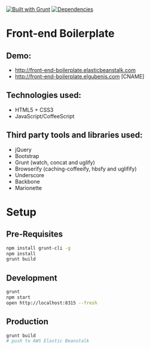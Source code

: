 [![Built with Grunt](https://cdn.gruntjs.com/builtwith.png)](http://gruntjs.com/)
[![Dependencies](https://david-dm.org/elgubenis/front-end-boilerplate.svg)](https://david-dm.org/)

Front-end Boilerplate
=========================

Demo:
-
- http://front-end-boilerplate.elasticbeanstalk.com
- http://front-end-boilerplate.elgubenis.com [CNAME]


Technologies used:
-
- HTML5 + CSS3
- JavaScript/CoffeeScript

Third party tools and libraries used:
-
- jQuery
- Bootstrap
- Grunt (watch, concat and uglify)
- Browserify (caching-coffeeify, hbsfy and uglifify)
- Underscore
- Backbone
- Marionette

Setup
=====

Pre-Requisites
-
```sh
npm install grunt-cli -g
npm install
grunt build
```

Development
-
```sh
grunt
npm start
open http://localhost:8315 --fresh
```

Production
-
```sh
grunt build
# push to AWS Elastic Beanstalk
```
